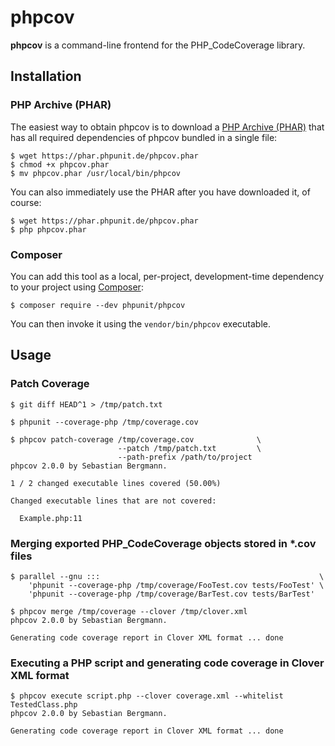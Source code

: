 # phpcov

**phpcov** is a command-line frontend for the PHP_CodeCoverage library.

## Installation

### PHP Archive (PHAR)

The easiest way to obtain phpcov is to download a [PHP Archive (PHAR)](http://php.net/phar) that has all required dependencies of phpcov bundled in a single file:

    $ wget https://phar.phpunit.de/phpcov.phar
    $ chmod +x phpcov.phar
    $ mv phpcov.phar /usr/local/bin/phpcov

You can also immediately use the PHAR after you have downloaded it, of course:

    $ wget https://phar.phpunit.de/phpcov.phar
    $ php phpcov.phar

### Composer

You can add this tool as a local, per-project, development-time dependency to your project using [Composer](https://getcomposer.org/):

    $ composer require --dev phpunit/phpcov

You can then invoke it using the `vendor/bin/phpcov` executable.

## Usage

### Patch Coverage

    $ git diff HEAD^1 > /tmp/patch.txt

    $ phpunit --coverage-php /tmp/coverage.cov

    $ phpcov patch-coverage /tmp/coverage.cov              \
                            --patch /tmp/patch.txt         \
                            --path-prefix /path/to/project
    phpcov 2.0.0 by Sebastian Bergmann.

    1 / 2 changed executable lines covered (50.00%)

    Changed executable lines that are not covered:

      Example.php:11

### Merging exported PHP_CodeCoverage objects stored in *.cov files

    $ parallel --gnu :::                                                 \
        'phpunit --coverage-php /tmp/coverage/FooTest.cov tests/FooTest' \
        'phpunit --coverage-php /tmp/coverage/BarTest.cov tests/BarTest'

    $ phpcov merge /tmp/coverage --clover /tmp/clover.xml
    phpcov 2.0.0 by Sebastian Bergmann.

    Generating code coverage report in Clover XML format ... done

### Executing a PHP script and generating code coverage in Clover XML format

    $ phpcov execute script.php --clover coverage.xml --whitelist TestedClass.php
    phpcov 2.0.0 by Sebastian Bergmann.

    Generating code coverage report in Clover XML format ... done
